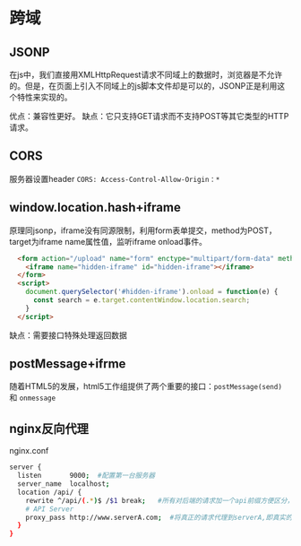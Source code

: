 # 跨域

## JSONP

在js中，我们直接用XMLHttpRequest请求不同域上的数据时，浏览器是不允许的。但是，在页面上引入不同域上的js脚本文件却是可以的，JSONP正是利用这个特性来实现的。

优点：兼容性更好。
缺点：它只支持GET请求而不支持POST等其它类型的HTTP请求。

## CORS

服务器设置header `CORS: Access-Control-Allow-Origin：*`

## window.location.hash+iframe

原理同jsonp，iframe没有同源限制，利用form表单提交，method为POST，target为iframe name属性值，监听iframe onload事件。

```html
  <form action="/upload" name="form" enctype="multipart/form-data" method="post" target="hidden-iframe">
    <iframe name="hidden-iframe" id="hidden-iframe"></iframe>
  </form>
  <script>
    document.querySelector('#hidden-iframe').onload = function(e) {
      const search = e.target.contentWindow.location.search;
    }
  </script>
```

缺点：需要接口特殊处理返回数据

## postMessage+ifrme

随着HTML5的发展，html5工作组提供了两个重要的接口：`postMessage(send)` 和 `onmessage`

## nginx反向代理
nginx.conf
```bash
server {
  listen       9000;  #配置第一台服务器
  server_name  localhost;
  location /api/ {
    rewrite ^/api/(.*)$ /$1 break;   #所有对后端的请求加一个api前缀方便区分，真正访问的时候移除这个前缀
    # API Server
    proxy_pass http://www.serverA.com;  #将真正的请求代理到serverA,即真实的服务器地址，ajax的url为/api/user/1的请求将会访问http://www.serverA.com/user/1
  }
}
```